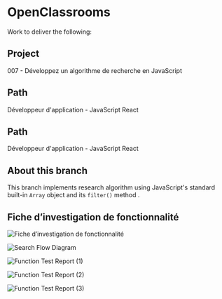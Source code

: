 # OpenClassrooms 
Work to deliver the following:

## Project
007 - Développez un algorithme de recherche en JavaScript

## Path 
Développeur d'application - JavaScript React

## Path 
Développeur d'application - JavaScript React

## About this branch
This branch implements research algorithm using JavaScript's standard built-in ``Array`` object and its ``filter()`` method . 

## Fiche d’investigation de fonctionnalité

![Fiche d’investigation de fonctionnalité](assets/images/description.jpeg)

![Search Flow Diagram](assets/images/annex-a.jpeg)

![Function Test Report (1)](assets/images/annex-b.jpeg)

![Function Test Report (2)](assets/images/annex-c.jpeg)

![Function Test Report (3)](assets/images/annex-d.jpeg)